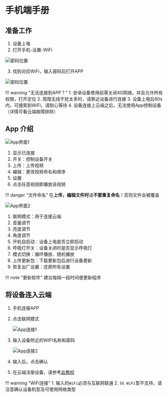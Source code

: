 # 手机端手册

## 准备工作

1. 设备上电
2. 打开手机-设置-WiFi 

![密码位置](images/wifi.png)

3. 找到对应WiFi，输入密码后打开APP

![密码位置](images/password.png)

!!! warning "无法连接到APP？"
    1. 安卓设备使用前需关闭4G网络，并且允许所有权限，打开定位
    2. 周围无线干扰太多时，请靠近设备进行连接
    3. 设备上电后60s内，可搜索到WiFi，请耐心等待
    4. 设备连接上云端之后，无法使用App控制设备（详情可看云端故障排除）


## App 介绍

![App界面1](images/app_1.png)

1. 显示已连接
2. 开关：控制设备开关
3. 上传：上传视频 
4. 编辑：更改视频命名和顺序 
5. 设置
6. 点击任意视频即播放该视频

!!! danger "文件命名"
        在**上传，编辑文件时**请**不要重复命名**！否则文件会被覆盖

![App界面2](images/app_2.png)

1. 联网模式：用于连接云端
2. 音量调节
3. 亮度调节
4. 角度调节
5. 开机自启动：设备上电是否立即启动
6. 呼吸灯开关：设备关闭时是否显示呼吸灯
7. 模式切换：循环播放、随机播放
8. 上传更新包：下载更新包后进行设备更新
9. 恢复出厂设置：还原所有设置

!!! note "更新软件"
    建议每隔一段时间便更新程序

## 将设备连入云端

1. 手机连接APP
2. 点击联网模式
    
    ![App连接1](images/cloud_1.png)

3. 输入设备附近的WIFI名称和密码

    ![App连接2](images/cloud_2.png)

4. 输入后，点击确认
5. 在云端注册设备，请参考[此教程](/software/cloud/manual)

!!! warning "WiFi连接"
    1. 输入的`WiFi`必须与互联网联通
    2. `5G WiFi`暂不支持，请注意确认设备机型及可使用网络类型


